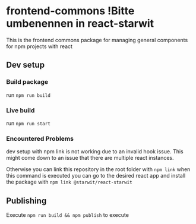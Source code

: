 # frontend-commons !Bitte umbenennen in react-starwit

This is the frontend commons package for managing general components for npm projects with react

## Dev setup

### Build package

run `npm run build`

### Live build

run `npm run start`

### Encountered Problems

dev setup with npm link is not working due to an invalid hook issue. This might come down to an issue that there are
multiple react instances.

Otherwise you can link this repository in the root folder with `npm link` when this command is executed you can go to
the desired react app and install the package with `npm link @starwit/react-starwit`

## Publishing

Execute `npm run build && npm publish` to execute 
